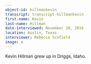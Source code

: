 ```yaml
---
object-id: hillmankevin 
transcript: transcript-hillmankevin  
first-name: Kevin
last-name: Hillman
date-interviewed: November 20, 2016
location: Austin, Texas
interviewer: Rebecca Scofield
image: n
---
```

Kevin Hillman grew up in Driggs, Idaho. 
